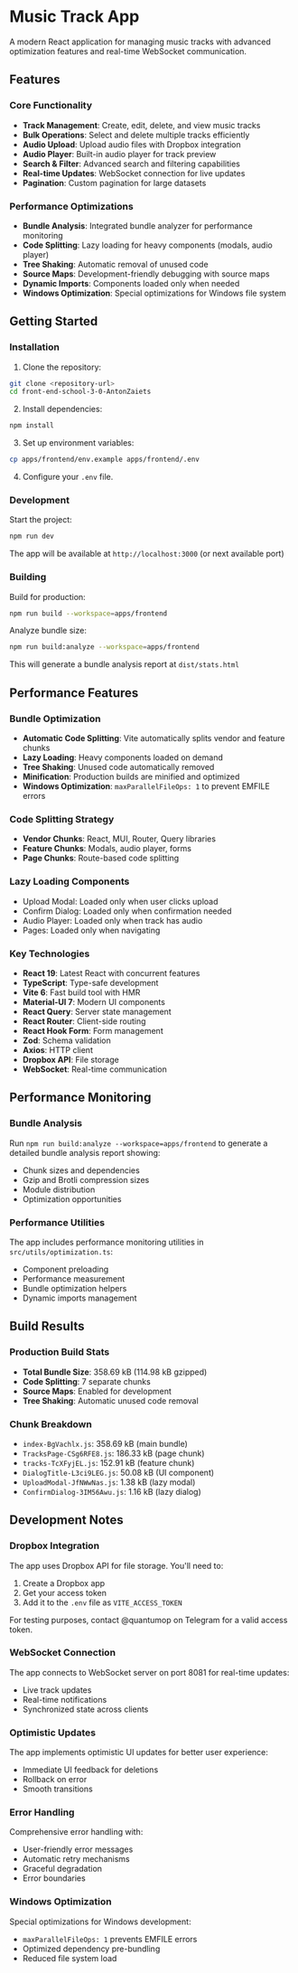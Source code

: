 # Music Track App

A modern React application for managing music tracks with advanced optimization features and real-time WebSocket communication.

## Features

### Core Functionality
- **Track Management**: Create, edit, delete, and view music tracks
- **Bulk Operations**: Select and delete multiple tracks efficiently
- **Audio Upload**: Upload audio files with Dropbox integration
- **Audio Player**: Built-in audio player for track preview
- **Search & Filter**: Advanced search and filtering capabilities
- **Real-time Updates**: WebSocket connection for live updates
- **Pagination**: Custom pagination for large datasets

### Performance Optimizations
- **Bundle Analysis**: Integrated bundle analyzer for performance monitoring
- **Code Splitting**: Lazy loading for heavy components (modals, audio player)
- **Tree Shaking**: Automatic removal of unused code
- **Source Maps**: Development-friendly debugging with source maps
- **Dynamic Imports**: Components loaded only when needed
- **Windows Optimization**: Special optimizations for Windows file system

## Getting Started

### Installation

1. Clone the repository:
```bash
git clone <repository-url>
cd front-end-school-3-0-AntonZaiets
```

2. Install dependencies:
```bash
npm install
```

3. Set up environment variables:
```bash
cp apps/frontend/env.example apps/frontend/.env
```

4. Configure your `.env` file.

### Development

Start the project:
```bash
npm run dev
```

The app will be available at `http://localhost:3000` (or next available port)

### Building

Build for production:
```bash
npm run build --workspace=apps/frontend
```

Analyze bundle size:
```bash
npm run build:analyze --workspace=apps/frontend
```

This will generate a bundle analysis report at `dist/stats.html`

## Performance Features

### Bundle Optimization
- **Automatic Code Splitting**: Vite automatically splits vendor and feature chunks
- **Lazy Loading**: Heavy components loaded on demand
- **Tree Shaking**: Unused code automatically removed
- **Minification**: Production builds are minified and optimized
- **Windows Optimization**: `maxParallelFileOps: 1` to prevent EMFILE errors

### Code Splitting Strategy
- **Vendor Chunks**: React, MUI, Router, Query libraries
- **Feature Chunks**: Modals, audio player, forms
- **Page Chunks**: Route-based code splitting

### Lazy Loading Components
- Upload Modal: Loaded only when user clicks upload
- Confirm Dialog: Loaded only when confirmation needed
- Audio Player: Loaded only when track has audio
- Pages: Loaded only when navigating

### Key Technologies
- **React 19**: Latest React with concurrent features
- **TypeScript**: Type-safe development
- **Vite 6**: Fast build tool with HMR
- **Material-UI 7**: Modern UI components
- **React Query**: Server state management
- **React Router**: Client-side routing
- **React Hook Form**: Form management
- **Zod**: Schema validation
- **Axios**: HTTP client
- **Dropbox API**: File storage
- **WebSocket**: Real-time communication

## Performance Monitoring

### Bundle Analysis
Run `npm run build:analyze --workspace=apps/frontend` to generate a detailed bundle analysis report showing:
- Chunk sizes and dependencies
- Gzip and Brotli compression sizes
- Module distribution
- Optimization opportunities

### Performance Utilities
The app includes performance monitoring utilities in `src/utils/optimization.ts`:
- Component preloading
- Performance measurement
- Bundle optimization helpers
- Dynamic imports management

## Build Results

### Production Build Stats
- **Total Bundle Size**: 358.69 kB (114.98 kB gzipped)
- **Code Splitting**: 7 separate chunks
- **Source Maps**: Enabled for development
- **Tree Shaking**: Automatic unused code removal

### Chunk Breakdown
- `index-BgVachlx.js`: 358.69 kB (main bundle)
- `TracksPage-CSg6RFE8.js`: 186.33 kB (page chunk)
- `tracks-TcXFyjEL.js`: 152.91 kB (feature chunk)
- `DialogTitle-L3ci9LEG.js`: 50.08 kB (UI component)
- `UploadModal-JfNWwNas.js`: 1.38 kB (lazy modal)
- `ConfirmDialog-3IM56Awu.js`: 1.16 kB (lazy dialog)

## Development Notes

### Dropbox Integration
The app uses Dropbox API for file storage. You'll need to:
1. Create a Dropbox app
2. Get your access token
3. Add it to the `.env` file as `VITE_ACCESS_TOKEN`

For testing purposes, contact @quantumop on Telegram for a valid access token.

### WebSocket Connection
The app connects to WebSocket server on port 8081 for real-time updates:
- Live track updates
- Real-time notifications
- Synchronized state across clients

### Optimistic Updates
The app implements optimistic UI updates for better user experience:
- Immediate UI feedback for deletions
- Rollback on error
- Smooth transitions

### Error Handling
Comprehensive error handling with:
- User-friendly error messages
- Automatic retry mechanisms
- Graceful degradation
- Error boundaries

### Windows Optimization
Special optimizations for Windows development:
- `maxParallelFileOps: 1` prevents EMFILE errors
- Optimized dependency pre-bundling
- Reduced file system load

